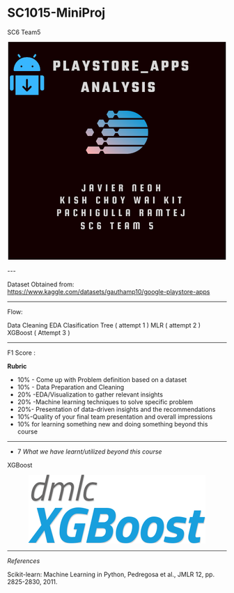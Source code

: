 # SC1015-MiniProj
SC6 Team5


<p align="center">
  <img src="./Images/Google PLAYSTORE APP.png">
</p>
---

Dataset Obtained from:  https://www.kaggle.com/datasets/gauthamp10/google-playstore-apps

---
Flow:

Data Cleaning
EDA
Clasification Tree ( attempt 1 )
MLR ( attempt 2 )
XGBoost ( Attempt 3 )

---

F1 Score :


**Rubric**
* 10% - Come up with Problem definition based on a dataset
* 10% - Data Preparation and Cleaning
* 20% -EDA/Visualization to gather relevant insights
* 20% -Machine learning techniques to solve specific problem
* 20%- Presentation of data-driven insights and the recommendations
* 10%-Quality of your final team presentation and overall impressions
* 10% for learning something new and doing something beyond this course


---
- 7 *What we have learnt/utilized beyond this course*

<p> XGBoost </p>
<p align ="center">
  <img src="./Images/XGBoost_LOGO.png">
</p>

---
*References*

Scikit-learn: Machine Learning in Python, Pedregosa et al., JMLR 12, pp. 2825-2830, 2011.
